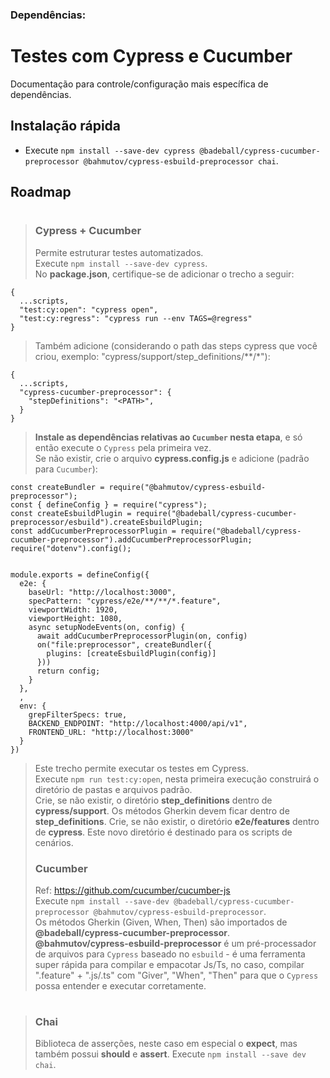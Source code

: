 ### Dependências:
# Testes com Cypress e Cucumber
Documentação para controle/configuração mais específica de dependências.

## Instalação rápida

- Execute `npm install --save-dev cypress @badeball/cypress-cucumber-preprocessor @bahmutov/cypress-esbuild-preprocessor chai`.

## Roadmap

> # 
> ### Cypress + Cucumber
> Permite estruturar testes automatizados.  
> Execute `npm install --save-dev cypress`.  
> No **package.json**, certifique-se de adicionar o trecho a seguir:  
```
{
  ...scripts,
  "test:cy:open": "cypress open",
  "test:cy:regress": "cypress run --env TAGS=@regress"
}
```
> Também adicione (considerando o path das steps cypress que você criou, exemplo: "cypress/support/step_definitions/**/*"):  
```
{
  ...scripts,
  "cypress-cucumber-preprocessor": {
    "stepDefinitions": "<PATH>",
  }
}
```
> **Instale as dependências relativas ao `Cucumber` nesta etapa**, e só então execute o `Cypress` pela primeira vez.  
> Se não existir, crie o arquivo **cypress.config.js** e adicione (padrão para `Cucumber`):

```
const createBundler = require("@bahmutov/cypress-esbuild-preprocessor");
const { defineConfig } = require("cypress");
const createEsbuildPlugin = require("@badeball/cypress-cucumber-preprocessor/esbuild").createEsbuildPlugin;
const addCucumberPreprocessorPlugin = require("@badeball/cypress-cucumber-preprocessor").addCucumberPreprocessorPlugin;
require("dotenv").config();


module.exports = defineConfig({
  e2e: {
    baseUrl: "http://localhost:3000",
    specPattern: "cypress/e2e/**/**/*.feature",
    viewportWidth: 1920,
    viewportHeight: 1080,
    async setupNodeEvents(on, config) {
      await addCucumberPreprocessorPlugin(on, config)
      on("file:preprocessor", createBundler({
        plugins: [createEsbuildPlugin(config)]
      }))
      return config;
    }
  },
  ,
  env: {
    grepFilterSpecs: true,
    BACKEND_ENDPOINT: "http://localhost:4000/api/v1",
    FRONTEND_URL: "http://localhost:3000"
  }
})
```
> Este trecho permite executar os testes em Cypress.  
> Execute `npm run test:cy:open`, nesta primeira execução construirá o diretório de pastas e arquivos padrão.  
> Crie, se não existir, o diretório **step_definitions** dentro de **cypress/support**. Os métodos Gherkin devem ficar dentro de **step_definitions**.
> Crie, se não existir, o diretório **e2e/features** dentro de **cypress**. Este novo diretório é destinado para os scripts de cenários.  
>
> ### Cucumber
> Ref: https://github.com/cucumber/cucumber-js  
> Execute `npm install --save-dev @badeball/cypress-cucumber-preprocessor @bahmutov/cypress-esbuild-preprocessor`.  
> Os métodos Gherkin (Given, When, Then) são importados de **@badeball/cypress-cucumber-preprocessor**.  
> **@bahmutov/cypress-esbuild-preprocessor** é um pré-processador de arquivos para `Cypress` baseado no `esbuild` - é uma ferramenta super rápida para compilar e empacotar Js/Ts, no caso, compilar ".feature" + ".js/.ts" com "Giver", "When", "Then" para que o `Cypress` possa entender e executar corretamente.  
> #

> #
> ### Chai
> Biblioteca de asserções, neste caso em especial o **expect**, mas também possui **should** e **assert**.
> Execute `npm install --save dev chai`.
> #
